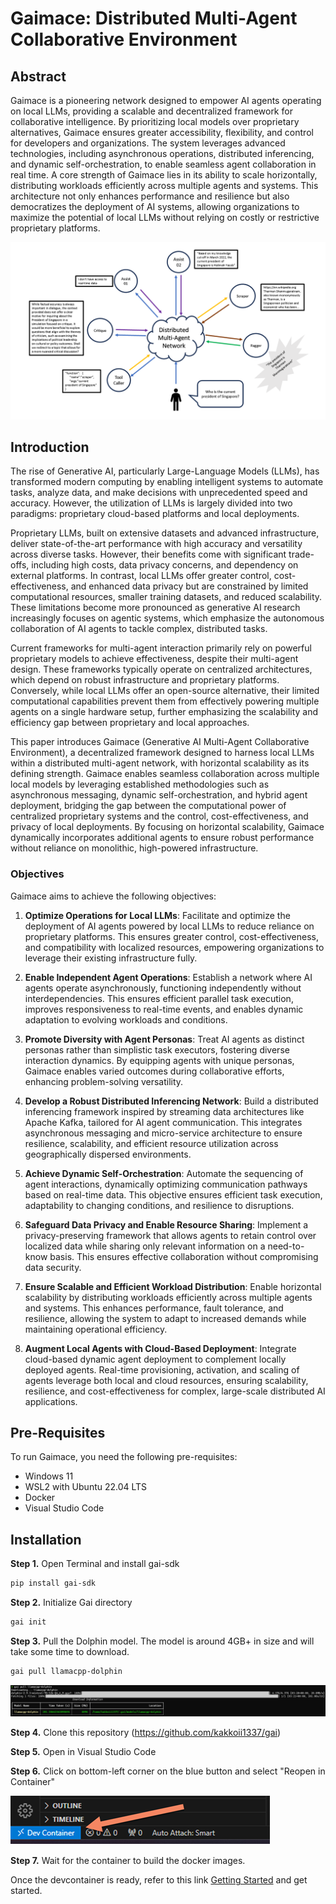 # Gaimace: Distributed Multi-Agent Collaborative Environment

## Abstract

Gaimace is a pioneering network designed to empower AI agents operating on local LLMs, providing a scalable and decentralized framework for collaborative intelligence. By prioritizing local models over proprietary alternatives, Gaimace ensures greater accessibility, flexibility, and control for developers and organizations. The system leverages advanced technologies, including asynchronous operations, distributed inferencing, and dynamic self-orchestration, to enable seamless agent collaboration in real time. A core strength of Gaimace lies in its ability to scale horizontally, distributing workloads efficiently across multiple agents and systems. This architecture not only enhances performance and resilience but also democratizes the deployment of AI systems, allowing organizations to maximize the potential of local LLMs without relying on costly or restrictive proprietary platforms.

![network](/docs/img/network.png)

## Introduction

The rise of Generative AI, particularly Large-Language Models (LLMs), has transformed modern computing by enabling intelligent systems to automate tasks, analyze data, and make decisions with unprecedented speed and accuracy. However, the utilization of LLMs is largely divided into two paradigms: proprietary cloud-based platforms and local deployments.

Proprietary LLMs, built on extensive datasets and advanced infrastructure, deliver state-of-the-art performance with high accuracy and versatility across diverse tasks. However, their benefits come with significant trade-offs, including high costs, data privacy concerns, and dependency on external platforms. In contrast, local LLMs offer greater control, cost-effectiveness, and enhanced data privacy but are constrained by limited computational resources, smaller training datasets, and reduced scalability. These limitations become more pronounced as generative AI research increasingly focuses on agentic systems, which emphasize the autonomous collaboration of AI agents to tackle complex, distributed tasks.

Current frameworks for multi-agent interaction primarily rely on powerful proprietary models to achieve effectiveness, despite their multi-agent design. These frameworks typically operate on centralized architectures, which depend on robust infrastructure and proprietary platforms. Conversely, while local LLMs offer an open-source alternative, their limited computational capabilities prevent them from effectively powering multiple agents on a single hardware setup, further emphasizing the scalability and efficiency gap between proprietary and local approaches.

This paper introduces Gaimace (Generative AI Multi-Agent Collaborative Environment), a decentralized framework designed to harness local LLMs within a distributed multi-agent network, with horizontal scalability as its defining strength. Gaimace enables seamless collaboration across multiple local models by leveraging established methodologies such as asynchronous messaging, dynamic self-orchestration, and hybrid agent deployment, bridging the gap between the computational power of centralized proprietary systems and the control, cost-effectiveness, and privacy of local deployments. By focusing on horizontal scalability, Gaimace dynamically incorporates additional agents to ensure robust performance without reliance on monolithic, high-powered infrastructure.

### Objectives

Gaimace aims to achieve the following objectives:

1. **Optimize Operations for Local LLMs**: Facilitate and optimize the deployment of AI agents powered by local LLMs to reduce reliance on proprietary platforms. This ensures greater control, cost-effectiveness, and compatibility with localized resources, empowering organizations to leverage their existing infrastructure fully.

2. **Enable Independent Agent Operations**: Establish a network where AI agents operate asynchronously, functioning independently without interdependencies. This ensures efficient parallel task execution, improves responsiveness to real-time events, and enables dynamic adaptation to evolving workloads and conditions.

3. **Promote Diversity with Agent Personas**: Treat AI agents as distinct personas rather than simplistic task executors, fostering diverse interaction dynamics. By equipping agents with unique personas, Gaimace enables varied outcomes during collaborative efforts, enhancing problem-solving versatility.

4. **Develop a Robust Distributed Inferencing Network**: Build a distributed inferencing framework inspired by streaming data architectures like Apache Kafka, tailored for AI agent communication. This integrates asynchronous messaging and micro-service architecture to ensure resilience, scalability, and efficient resource utilization across geographically dispersed environments.

5. **Achieve Dynamic Self-Orchestration**: Automate the sequencing of agent interactions, dynamically optimizing communication pathways based on real-time data. This objective ensures efficient task execution, adaptability to changing conditions, and resilience to disruptions.

6. **Safeguard Data Privacy and Enable Resource Sharing**: Implement a privacy-preserving framework that allows agents to retain control over localized data while sharing only relevant information on a need-to-know basis. This ensures effective collaboration without compromising data security.

7. **Ensure Scalable and Efficient Workload Distribution**: Enable horizontal scalability by distributing workloads efficiently across multiple agents and systems. This enhances performance, fault tolerance, and resilience, allowing the system to adapt to increased demands while maintaining operational efficiency.

8. **Augment Local Agents with Cloud-Based Deployment**: Integrate cloud-based dynamic agent deployment to complement locally deployed agents. Real-time provisioning, activation, and scaling of agents leverage both local and cloud resources, ensuring scalability, resilience, and cost-effectiveness for complex, large-scale distributed AI applications.

## Pre-Requisites

To run Gaimace, you need the following pre-requisites:

-   Windows 11
-   WSL2 with Ubuntu 22.04 LTS
-   Docker
-   Visual Studio Code

## Installation

**Step 1.** Open Terminal and install gai-sdk

```bash
pip install gai-sdk
```

**Step 2.** Initialize Gai directory

```bash
gai init
```

**Step 3.** Pull the Dolphin model. The model is around 4GB+ in size and will take some time to download.

```bash
gai pull llamacpp-dolphin
```

![gai pull llamacpp-dolphin](/docs/img/gai-pull-llamacpp-dolphin.png)

**Step 4.** Clone this repository (https://github.com/kakkoii1337/gai)

**Step 5.** Open in Visual Studio Code

**Step 6.** Click on bottom-left corner on the blue button and select "Reopen in Container"

![Reopen in Container](/docs/img/dev-container.png)

**Step 7.** Wait for the container to build the docker images.

Once the devcontainer is ready, refer to this link [Getting Started](/docs/01_getting_started.ipynb) and get started.

